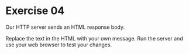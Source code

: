 # Exercise 04

Our HTTP server sends an HTML response body.

Replace the text in the HTML with your own message.
Run the server and use your web browser to test your changes.
